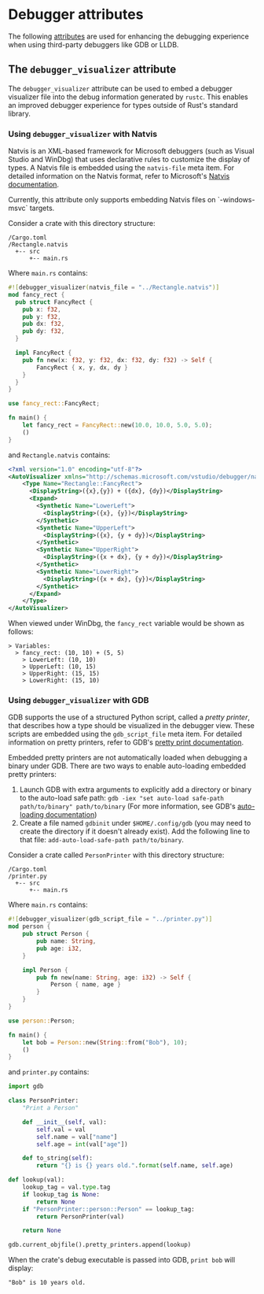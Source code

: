 # Debugger attributes

The following [attributes] are used for enhancing the debugging experience when using third-party debuggers like GDB or LLDB.

## The `debugger_visualizer` attribute

The `debugger_visualizer` attribute can be used to embed a debugger visualizer file into the debug information generated by `rustc`.
This enables an improved debugger experience for types outside of Rust's standard library.

### Using `debugger_visualizer` with Natvis

Natvis is an XML-based framework for Microsoft debuggers (such as Visual Studio and WinDbg) that uses declarative rules to customize the display of types.
A Natvis file is embedded using the `natvis-file` meta item.
For detailed information on the Natvis format, refer to Microsoft's [Natvis documentation].

<div class="warning">
Currently, this attribute only supports embedding Natvis files on `-windows-msvc` targets.
</div>

Consider a crate with this directory structure:

```text
/Cargo.toml
/Rectangle.natvis
  +-- src
      +-- main.rs
```

Where `main.rs` contains:

```rust ignore
#![debugger_visualizer(natvis_file = "../Rectangle.natvis")]
mod fancy_rect {
  pub struct FancyRect {
    pub x: f32,
    pub y: f32,
    pub dx: f32,
    pub dy: f32,
  }

  impl FancyRect {
    pub fn new(x: f32, y: f32, dx: f32, dy: f32) -> Self {
        FancyRect { x, y, dx, dy }
    }
  }
}

use fancy_rect::FancyRect;

fn main() {
    let fancy_rect = FancyRect::new(10.0, 10.0, 5.0, 5.0);
    ()
}
```

and `Rectangle.natvis` contains:

```xml
<?xml version="1.0" encoding="utf-8"?>
<AutoVisualizer xmlns="http://schemas.microsoft.com/vstudio/debugger/natvis/2010">
    <Type Name="Rectangle::FancyRect">
      <DisplayString>({x},{y}) + ({dx}, {dy})</DisplayString>
      <Expand>
        <Synthetic Name="LowerLeft">
          <DisplayString>({x}, {y})</DisplayString>
        </Synthetic>
        <Synthetic Name="UpperLeft">
          <DisplayString>({x}, {y + dy})</DisplayString>
        </Synthetic>
        <Synthetic Name="UpperRight">
          <DisplayString>({x + dx}, {y + dy})</DisplayString>
        </Synthetic>
        <Synthetic Name="LowerRight">
          <DisplayString>({x + dx}, {y})</DisplayString>
        </Synthetic>
      </Expand>
    </Type>
</AutoVisualizer>
```

When viewed under WinDbg, the `fancy_rect` variable would be shown as follows:

```text
> Variables:
  > fancy_rect: (10, 10) + (5, 5)
    > LowerLeft: (10, 10)
    > UpperLeft: (10, 15)
    > UpperRight: (15, 15)
    > LowerRight: (15, 10)
```

### Using `debugger_visualizer` with GDB

GDB supports the use of a structured Python script, called a *pretty printer*, that describes how a type should be visualized in the debugger view.
These scripts are embedded using the `gdb_script_file` meta item.
For detailed information on pretty printers, refer to GDB's [pretty print documentation].

Embedded pretty printers are not automatically loaded when debugging a binary under GDB.
There are two ways to enable auto-loading embedded pretty printers:
1. Launch GDB with extra arguments to explicitly add a directory or binary to the auto-load safe path: `gdb -iex "set auto-load safe-path path/to/binary" path/to/binary` (For more information, see GDB's [auto-loading documentation])
1. Create a file named `gdbinit` under `$HOME/.config/gdb` (you may need to create the directory if it doesn't already exist). Add the following line to that file: `add-auto-load-safe-path path/to/binary`.

Consider a crate called `PersonPrinter` with this directory structure:

```text
/Cargo.toml
/printer.py
  +-- src
      +-- main.rs
```

Where `main.rs` contains:

```rust ignore
#![debugger_visualizer(gdb_script_file = "../printer.py")]
mod person {
    pub struct Person {
        pub name: String,
        pub age: i32,
    }

    impl Person {
        pub fn new(name: String, age: i32) -> Self {
            Person { name, age }
        }
    }
}

use person::Person;

fn main() {
    let bob = Person::new(String::from("Bob"), 10);
    ()
}
```

and `printer.py` contains:

```python
import gdb

class PersonPrinter:
    "Print a Person"

    def __init__(self, val):
        self.val = val
        self.name = val["name"]
        self.age = int(val["age"])

    def to_string(self):
        return "{} is {} years old.".format(self.name, self.age)

def lookup(val):
    lookup_tag = val.type.tag
    if lookup_tag is None:
        return None
    if "PersonPrinter::person::Person" == lookup_tag:
        return PersonPrinter(val)

    return None

gdb.current_objfile().pretty_printers.append(lookup)
```

When the crate's debug executable is passed into GDB, `print bob` will display:

```text
"Bob" is 10 years old.
```

[auto-loading documentation]: https://sourceware.org/gdb/onlinedocs/gdb/Auto_002dloading-safe-path.html
[attributes]: ../attributes.md
[Natvis documentation]: https://docs.microsoft.com/en-us/visualstudio/debugger/create-custom-views-of-native-objects
[pretty print documentation]: https://sourceware.org/gdb/onlinedocs/gdb/Pretty-Printing.html
